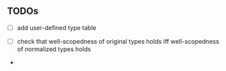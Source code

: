 ## TODOs

- [ ] add user-defined type table

- [ ] check that well-scopedness of original types holds
  iff well-scopedness of normalized types holds

- 